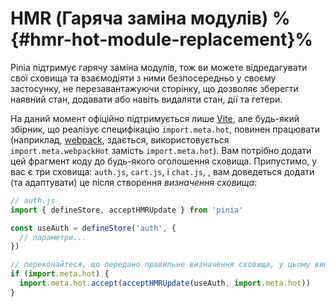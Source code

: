 # HMR (Гаряча заміна модулів) %{#hmr-hot-module-replacement}%

Pinia підтримує гарячу заміна модулів, тож ви можете відредагувати свої сховища та взаємодіяти з ними безпосередньо у своєму застосунку, не перезавантажуючи сторінку, що дозволяє зберегти наявний стан, додавати або навіть видаляти стан, дії та гетери.

На даний момент офіційно підтримується лише [Vite](https://vitejs.dev/), але будь-який збірник, що реалізує специфікацію `import.meta.hot`, повинен працювати (наприклад, [webpack](https://webpack.js.org/api/module-variables/#importmetawebpackhot), здається, використовується `import.meta.webpackHot` замість `import.meta.hot`).
Вам потрібно додати цей фрагмент коду до будь-якого оголошення сховища. Припустимо, у вас є три сховища: `auth.js`, `cart.js`, і `chat.js`, , вам доведеться додати (та адаптувати) це після створення _визначення сховища_:

```js
// auth.js
import { defineStore, acceptHMRUpdate } from 'pinia'

const useAuth = defineStore('auth', {
  // параметри...
})

// переконайтеся, що передано правильне визначення сховища, у цьому випадку `useAuth`.
if (import.meta.hot) {
  import.meta.hot.accept(acceptHMRUpdate(useAuth, import.meta.hot))
}
```
